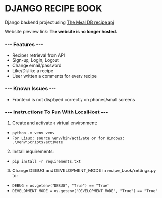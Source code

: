 # DJANGO RECIPE BOOK
Django backend project using <a href="https://www.themealdb.com/api.php" target="_blank">The Meal DB recipe api</a>

Website preview link: **The website is no longer hosted.**

### --- Features ---
<ul>
  <li>Recipes retrieval from API</li>
  <li>Sign-up, Login, Logout</li>
  <li>Change email/password</li>
  <li>Like/Dislike a recipe</li>
  <li>User written a comments for every recipe</li>
</ul>

### --- Known Issues ---
<ul>
  <li>Frontend is not displayed correctly on phones/small screens</li>
</ul>

### --- Instructions To Run With LocalHost ---
1. Create and activate a virtual environment:
  - `python -m venv venv`
  - `For Linux: source venv/bin/activate or for Windows: .\venv\Scripts\activate`
2. Install requirements:
  - `pip install -r requirements.txt`
3. Change DEBUG and DEVELOPMENT_MODE in recipe_book/settings.py to:
  - `DEBUG = os.getenv("DEBUG", "True") == "True"`
  - `DEVELOPMENT_MODE = os.getenv("DEVELOPMENT_MODE", "True") == "True"`
